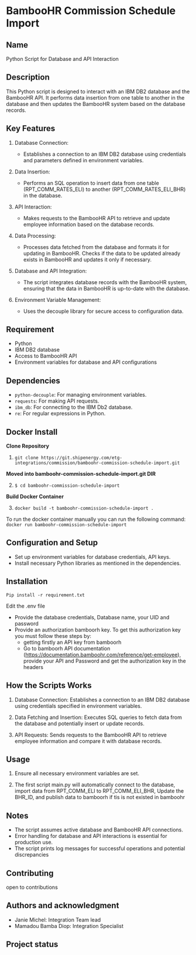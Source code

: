 # BambooHR Commission Schedule Import


## Name
Python Script for Database and API Interaction

## Description
This Python script is designed to interact with an IBM DB2 database and the BambooHR API. It performs data insertion from one table to another in the database and then updates the BambooHR system based on the database records.

## Key Features 

1. Database Connection:

    - Establishes a connection to an IBM DB2 database using credentials and parameters defined in environment variables.

2. Data Insertion:

    - Performs an SQL operation to insert data from one table (RPT_COMM_RATES_ELI) to another (RPT_COMM_RATES_ELI_BHR) in the database.

3.  API Interaction:

    - Makes requests to the BambooHR API to retrieve and update employee information based on the database records.

4. Data Processing:

    - Processes data fetched from the database and formats it for updating in BambooHR. Checks if the data to be updated already exists in BambooHR and updates it only if necessary.

5.  Database and API Integration:

    - The script integrates database records with the BambooHR system, ensuring that the data in BambooHR is up-to-date with the database.

6.  Environment Variable Management: 

    - Uses the decouple library for secure access to configuration data.

## Requirement
- Python
- IBM DB2 database
- Access to BambooHR API
- Environment variables for database and API configurations

## Dependencies 

- `python-decouple`: For managing environment variables.
- `requests`: For making API requests.
- `ibm_db`: For connecting to the IBM Db2 database.
- `re`: For regular expressions in Python.

## Docker Install
**Clone Repository**
1. `git clone https://git.shipenergy.com/etg-integrations/commission/bamboohr-commission-schedule-import.git`

**Moved into bamboohr-commission-schedule-import.git DIR**

2. `$ cd bamboohr-commission-schedule-import`

**Build Docker Container**

3. `docker build -t bamboohr-commission-schedule-import .`


To run the docker container manually you can run the following command:
`docker run bamboohr-commission-schedule-import`

## Configuration and Setup

- Set up environment variables for database credentials, API keys.
- Install necessary Python libraries as mentioned in the dependencies.

## Installation
```
Pip install -r requirement.txt

```
Edit the .env file
-  Provide the database credentials, Database name, your UID and password
-  Provide an authorization bamboorh key. To get this authorization key you must follow these steps by:
    - getting firstly an API key from bamboorh
    - Go to bamboorh API documentation (https://documentation.bamboohr.com/reference/get-employee), provide your API and Password and get the authorization key in the headers

## How the Scripts Works

1. Database Connection: Establishes a connection to an IBM DB2 database using credentials specified in environment variables.

2. Data Fetching and Insertion: Executes SQL queries to fetch data from the database and potentially insert or update records.

3. API Requests: Sends requests to the BambooHR API to retrieve employee information and compare it with database records.


## Usage

1. Ensure all necessary environment variables are set.

2. The first script main.py will automatically connect to the database, import data from RPT_COMM_ELI to RPT_COMM_ELI_BHR, Update the BHR_ID, and publish data to bamboorh if tis is not  existed in bamboohr


## Notes

- The script assumes active database and BambooHR API connections.
- Error handling for database and API interactions is essential for production use.
- The script prints log messages for successful operations and potential discrepancies


## Contributing
open to contributions 

## Authors and acknowledgment
- Janie Michel: Integration Team lead
- Mamadou Bamba Diop: Integration Specialist


## Project status

